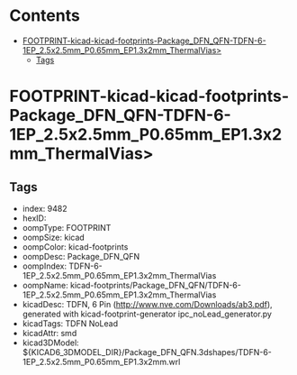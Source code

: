 



Contents
========

* [FOOTPRINT-kicad-kicad-footprints-Package_DFN_QFN-TDFN-6-1EP_2.5x2.5mm_P0.65mm_EP1.3x2mm_ThermalVias>](#footprint-kicad-kicad-footprints-package_dfn_qfn-tdfn-6-1ep_25x25mm_p065mm_ep13x2mm_thermalvias)
	* [Tags](#tags)

# FOOTPRINT-kicad-kicad-footprints-Package_DFN_QFN-TDFN-6-1EP_2.5x2.5mm_P0.65mm_EP1.3x2mm_ThermalVias>

## Tags

- index: 9482
- hexID: 
- oompType: FOOTPRINT
- oompSize: kicad
- oompColor: kicad-footprints
- oompDesc: Package_DFN_QFN
- oompIndex: TDFN-6-1EP_2.5x2.5mm_P0.65mm_EP1.3x2mm_ThermalVias
- oompName: kicad-footprints/Package_DFN_QFN/TDFN-6-1EP_2.5x2.5mm_P0.65mm_EP1.3x2mm_ThermalVias
- kicadDesc: TDFN, 6 Pin (http://www.nve.com/Downloads/ab3.pdf), generated with kicad-footprint-generator ipc_noLead_generator.py
- kicadTags: TDFN NoLead
- kicadAttr: smd
- kicad3DModel: ${KICAD6_3DMODEL_DIR}/Package_DFN_QFN.3dshapes/TDFN-6-1EP_2.5x2.5mm_P0.65mm_EP1.3x2mm.wrl
